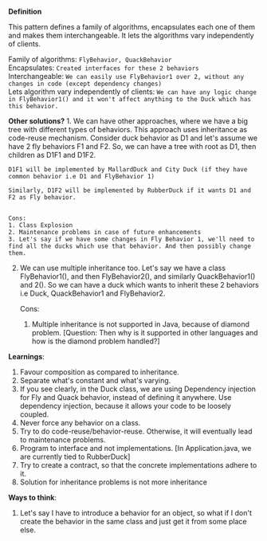 **Definition**

This pattern defines a family of algorithms, encapsulates each one of them and makes them interchangeable. It lets the algorithms vary independently of clients.

Family of algorithms: `FlyBehavior, QuackBehavior` <br>
Encapsulates: `Created interfaces for these 2 behaviors` <br>
Interchangeable: `We can easily use FlyBehavior1 over 2, without any changes in code (except dependency changes)` <br>
Lets algorithm vary independently of clients: `We can have any logic change in FlyBehavior1() and it won't affect anything to the Duck which has this behavior.` <br>


**Other solutions?**
1. 
    We can have other approaches, where we have a big tree with different types of behaviors. This approach uses inheritance as code-reuse mechanism.
    Consider duck behavior as D1 and let's assume we have 2 fly behaviors F1 and F2.
    So, we can have a tree with root as D1, then children as D1F1 and D1F2.

    D1F1 will be implemented by MallardDuck and City Duck (if they have common behavior i.e D1 and FlyBehavior 1)

    Similarly, D1F2 will be implemented by RubberDuck if it wants D1 and F2 as Fly behavior.
   

    Cons:
    1. Class Explosion
    2. Maintenance problems in case of future enhancements
    3. Let's say if we have some changes in Fly Behavior 1, we'll need to find all the ducks which use that behavior. And then possibly change them.

2. 
   We can use multiple inheritance too. Let's say we have a class FlyBehavior1(), and then FlyBehavior2(), and similarly QuackBehavior1() and 2().
   So we can have a duck which wants to inherit these 2 behaviors i.e Duck, QuackBehavior1 and FlyBehavior2.


    Cons:
    1. Multiple inheritance is not supported in Java, because of diamond problem. 
      [Question: Then why is it supported in other languages and how is the diamond problem handled?]



**Learnings**:

1. Favour composition as compared to inheritance.
2. Separate what's constant and what's varying.
3. If you see clearly, in the Duck class, we are using Dependency injection for Fly and Quack behavior, instead of defining it anywhere.
   Use dependency injection, because it allows your code to be loosely coupled.
4. Never force any behavior on a class.
5. Try to do code-reuse/behavior-reuse. Otherwise, it will eventually lead to maintenance problems.
6. Program to interface and not implementations. [In Application.java, we are currently tied to RubberDuck]
7. Try to create a contract, so that the concrete implementations adhere to it.
8. Solution for inheritance problems is not more inheritance



**Ways to think**:
1. Let's say I have to introduce a behavior for an object, so what if I don't create the behavior in the same class and just get it from some place else.



